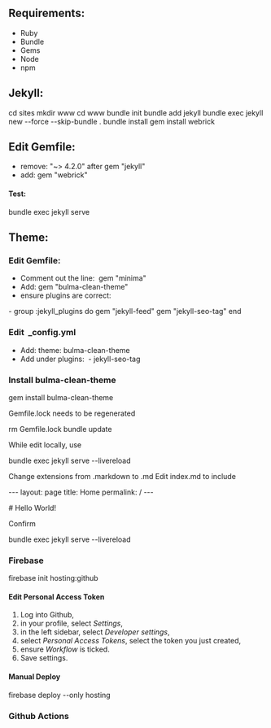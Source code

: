 ## Requirements:
*  Ruby 
*  Bundle 
*  Gems 
*  Node 
*  npm 

    
## Jekyll:

        
cd sites 
mkdir www
cd www
bundle init
bundle add jekyll
bundle exec jekyll new \-\-force \-\-skip-bundle \.
bundle install
gem install webrick
        
## Edit Gemfile: 
* remove: "~> 4.2.0" after gem "jekyll"
* add: gem "webrick"

#### Test: 

    
bundle exec jekyll serve
    

    
## Theme:

### Edit Gemfile:
* Comment out the line:  gem "minima"
* Add: gem "bulma-clean-theme"
* ensure plugins are correct: 

        
\- group :jekyll_plugins do
  gem "jekyll-feed"
  gem "jekyll-seo-tag"
end
        

### Edit  _config.yml

* Add: theme: bulma-clean-theme
* Add under plugins:  \- jekyll-seo-tag 

### Install bulma-clean-theme

        
gem install bulma-clean-theme
        

Gemfile.lock needs to be regenerated

        
rm Gemfile.lock
bundle update
        

While edit locally, use 

        
bundle exec jekyll serve \-\-livereload
        

Change extensions from .markdown to .md
Edit index.md to include 

        
\---
layout: page
title: Home
permalink: /
\---

\# Hello World!
        

Confirm

        
bundle exec jekyll serve --livereload
        
### Firebase
        
firebase init hosting:github
        
#### Edit Personal Access Token

1. Log into Github, 
2. in your profile, select *Settings*, 
3. in the left sidebar, select *Developer settings*,
4. select *Personal Access Tokens*, select the token you just created,
5. ensure *Workflow* is ticked.
6. Save settings.

#### Manual Deploy
        
firebase deploy --only hosting
        
### Github Actions
